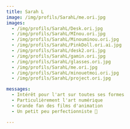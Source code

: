 ```yaml
---
title: Sarah L
image: /img/profils/SarahL/me.ori.jpg
images:
  - /img/profils/SarahL/Desk.ori.jpg
  - /img/profils/SarahL/MInou.ori.jpg
  - /img/profils/SarahL/Minouminou.ori.jpg
  - /img/profils/SarahL/PinkDoll.ori.ai.jpg
  - /img/profils/SarahL/desk2.ori.jpg
  - /img/profils/SarahL/gamin.ori.jpg
  - /img/profils/SarahL/glasses.ori.jpg
  - /img/profils/SarahL/me.ori.jpg
  - /img/profils/SarahL/minouetmoi.ori.jpg
  - /img/profils/SarahL/project.ori.jpg

messages:
  - Intérêt pour l'art sur toutes ses formes
  - Particulièrement l'art numérique
  - Grande fan des films d'animation
  - Un petit peu perfectionniste 👀

---
```

 

